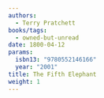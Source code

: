 ```yaml
---
authors:
  - Terry Pratchett
books/tags:
  - owned-but-unread
date: 1800-04-12
params:
  isbn13: "9780552146166"
  year: "2001"
title: The Fifth Elephant
weight: 1
---
```


<!--more-->
